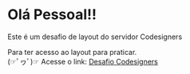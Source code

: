 <h1>Olá Pessoal!!</h1>
<p>Este é um desafio de layout do servidor Codesigners</p>
<p>Para ter acesso ao layout para praticar.<br>(☞ﾟヮﾟ)☞ Acesse o link: <a href="https://bit.ly/3A3t69O" target="_blank">Desafio Codesigners</a></p>